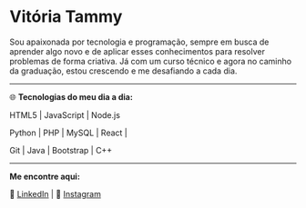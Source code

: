 # **Vitória Tammy**
Sou apaixonada por tecnologia e programação, sempre em busca de aprender algo novo e de aplicar esses conhecimentos para resolver problemas de forma criativa. Já com um curso técnico e agora no caminho da graduação, estou crescendo e me desafiando a cada dia.

---

🌐 **Tecnologias do meu dia a dia:**

HTML5 | JavaScript | Node.js

Python | PHP | MySQL | React | 

Git | Java | Bootstrap | C++

---

**Me encontre aqui:**

🔗 [LinkedIn](https://www.linkedin.com/in/vit%C3%B3ria-tammy-49494a265?utm_source=share&utm_campaign=share_via&utm_content=profile&utm_medium=android_app) | 📸 [Instagram](https://www.instagram.com/vitammy_?igsh=d2VhMGN1Zmp3N2wz)
